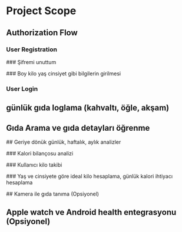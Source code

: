 # Project Scope

## Authorization Flow

### User Registration

### Şifremi unuttum

### Boy kilo yaş cinsiyet gibi bilgilerin girilmesi

### User Login

## günlük gıda loglama (kahvaltı, öğle, akşam)

## Gıda Arama ve gıda detayları öğrenme

## Geriye dönük günlük, haftalık, aylık analizler

### Kalori bilançosu analizi

### Kullanıcı kilo takibi

### Yaş ve cinsiyete göre ideal kilo hesaplama, günlük kalori ihtiyacı hesaplama

## Kamera ile gıda tanıma (Opsiyonel)

## Apple watch ve Android health entegrasyonu (Opsiyonel)